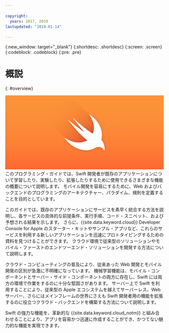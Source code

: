 ```yaml
---

copyright:
  years: 2017, 2019
lastupdated: "2019-01-14"

---
```

{:new_window: target="_blank"}
{:shortdesc: .shortdesc}
{:screen: .screen}
{:codeblock: .codeblock}
{:pre: .pre}

# 概説
{: #overview}

![IBM Cloud](images/Swift_graphic.png)
<br>
このプログラミング・ガイドでは、Swift 開発者が既存のアプリケーションについて学習したり、実験したり、拡張したりするために使用できるさまざまな機能の概要について説明します。 モバイル開発を容易にするために、Web およびバックエンドのプログラミングのアーキテクチャー、パラダイム、規則を定義することを目的としています。

このガイドでは、既存のアプリケーションにサービスを素早く統合する方法を説明し、各サービスの具体的な前提条件、実行手順、コード・スニペット、および予想される結果を示します。 さらに、{{site.data.keyword.cloud}} Developer Console for Apple のスターター・キットやサンプル・アプリなど、これらのサービスを利用する新しいアプリケーションを迅速にプロトタイピングするための資料を見つけることができます。 クラウド環境で従来型のソリューションやモバイル・ファーストのエンドツーエンド・ソリューションを開発する方法について説明します。

クラウド・コンピューティングの普及により、従来あった Web 開発とモバイル開発の区別が急激に不明確になっています。 機械学習機能は、モバイル・コンポーネントとサーバー・サイド・コンポーネントの両方に存在し、Swift には両方の環境で作業をするのに十分な堅固さがあります。 サーバー上で Swift を利用することにより、従来型の Apple エコシステムを越えてサーバーレス、Web サーバー、さらにはメインフレームの世界にさえも Swift 開発者用の機能を拡張するのに役立つクラウド・バックエンドを構築する方法について説明します。

Swift の強力な機能を、革新的な {{site.data.keyword.cloud_notm}} と組み合わせることにより、アプリを容易かつ迅速に作成することができ、かつてない魅力的な機能を実現できます。
